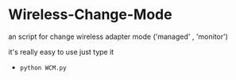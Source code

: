 # Wireless-Change-Mode
an script for change wireless adapter mode ('managed' , 'monitor')

it's really easy to use just type it
- ` python WCM.py `
